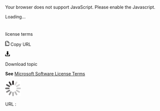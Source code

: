 Your browser does not support JavaScript. Please enable the Javascript.

Loading...

# 

license terms

![Copy URL](media/license-terms/Copy.png)
Copy URL

![Download](media/license-terms/Download.png)

Download topic

**See** [Microsoft Software License Terms](https://worldready.cloudapp.net/Styleguide/Read?id=2700&topicid=33682)

![In progress](media/license-terms/activity-large.gif)

URL :
